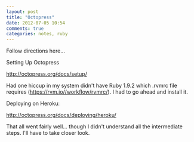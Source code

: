 ```yaml
---
layout: post
title: "Octopress"
date: 2012-07-05 10:54
comments: true
categories: notes, ruby
---
```


Follow directions here...

Setting Up Octopress

http://octopress.org/docs/setup/

Had one hiccup in my system didn't have Ruby 1.9.2 which .rvmrc file requires (https://rvm.io//workflow/rvmrc/). I had to go ahead and install it.

Deploying on Heroku:

http://octopress.org/docs/deploying/heroku/

That all went fairly well... though I didn't understand all the intermediate steps. I'll have to take closer look.